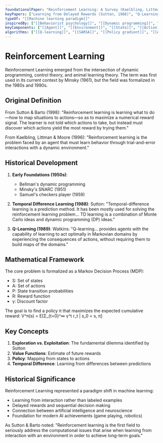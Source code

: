 ```yaml
---
foundationalPaper: "Reinforcement Learning: A Survey (Kaelbling, Littman & Moore, 1996)"
keyPapers: ["Learning from Delayed Rewards (Sutton, 1988)", "Q-Learning (Watkins, 1989)", "Reinforcement Learning: An Introduction (Sutton & Barto, 1998)"]
typeOf: "[[Machine learning paradigm]]"
inspiredBy: ["[[Behaviorist psychology]]", "[[Dynamic programming]]", "[[Control theory]]"]
keyComponents: ["[[Agent]]", "[[Environment]]", "[[State]]", "[[Action]]", "[[Reward]]", "[[Policy]]"]
algorithms: ["[[Q-learning]]", "[[SARSA]]", "[[Policy gradient]]", "[[Actor-critic methods]]"]
---
```


# Reinforcement Learning

Reinforcement Learning emerged from the intersection of dynamic programming, control theory, and animal learning theory. The term was first used in its current context by Minsky (1961), but the field was formalized in the 1980s and 1990s.

## Original Definition

From Sutton & Barto (1998):
"Reinforcement learning is learning what to do—how to map situations to actions—so as to maximize a numerical reward signal. The learner is not told which actions to take, but instead must discover which actions yield the most reward by trying them."

From Kaelbling, Littman & Moore (1996):
"Reinforcement learning is the problem faced by an agent that must learn behavior through trial-and-error interactions with a dynamic environment."

## Historical Development

1. **Early Foundations (1950s)**: 
   - Bellman's dynamic programming
   - Minsky's SNARC (1951)
   - Samuel's checkers player (1959)

2. **Temporal Difference Learning (1988)**:
   Sutton: "Temporal-difference learning is a prediction method. It has been mostly used for solving the reinforcement learning problem... TD learning is a combination of Monte Carlo ideas and dynamic programming (DP) ideas."

3. **Q-Learning (1989)**:
   Watkins: "Q-learning... provides agents with the capability of learning to act optimally in Markovian domains by experiencing the consequences of actions, without requiring them to build maps of the domains."

## Mathematical Framework

The core problem is formalized as a Markov Decision Process (MDP):
- S: Set of states
- A: Set of actions
- P: State transition probabilities
- R: Reward function
- γ: Discount factor

The goal is to find a policy π that maximizes the expected cumulative reward:
V^π(s) = E[Σ_{t=0}^∞ γ^t r_t | s_0 = s, π]

## Key Concepts

1. **Exploration vs. Exploitation**: The fundamental dilemma identified by Sutton
2. **Value Functions**: Estimate of future rewards
3. **Policy**: Mapping from states to actions
4. **Temporal Difference**: Learning from differences between predictions

## Historical Significance

Reinforcement Learning represented a paradigm shift in machine learning:
- Learning from interaction rather than labeled examples
- Delayed rewards and sequential decision making
- Connection between artificial intelligence and neuroscience
- Foundation for modern AI achievements (game playing, robotics)

As Sutton & Barto noted: "Reinforcement learning is the first field to seriously address the computational issues that arise when learning from interaction with an environment in order to achieve long-term goals."

